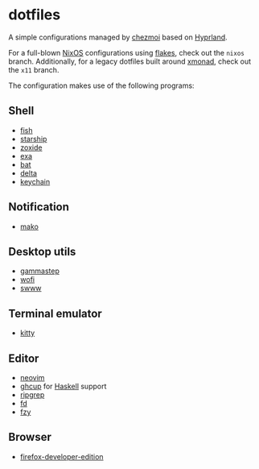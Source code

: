 # dotfiles

A simple configurations managed by [chezmoi](https://www.chezmoi.io/) based on [Hyprland](https://hyprland.org).

For a full-blown [NixOS](https://nixos.org/) configurations using [flakes](https://nixos.wiki/wiki/Flakes), check out the `nixos` branch.
Additionally, for a legacy dotfiles built around [xmonad](https://xmonad.org), check out the `x11` branch.

The configuration makes use of the following programs:

## Shell

- [fish](https://fishshell.com/)
- [starship](https://starship.rs/)
- [zoxide](https://github.com/ajeetdsouza/zoxide)
- [exa](https://the.exa.website/)
- [bat](https://github.com/sharkdp/bat)
- [delta](https://github.com/dandavison/delta)
- [keychain](https://github.com/funtoo/keychain)

## Notification

- [mako](https://github.com/emersion/mako)

## Desktop utils

- [gammastep](https://gitlab.com/chinstrap/gammastep)
- [wofi](https://hg.sr.ht/~scoopta/wofi)
- [swww](https://github.com/Horus645/swww)

## Terminal emulator

- [kitty](https://wezfurlong.org/wezterm/)

## Editor

- [neovim](https://neovim.io/)
- [ghcup](https://www.haskell.org/ghcup/) for [Haskell](https://www.haskell.org/) support
- [ripgrep](https://github.com/BurntSushi/ripgrep)
- [fd](https://github.com/sharkdp/fd)
- [fzy](https://github.com/jhawthorn/fzy)

## Browser

- [firefox-developer-edition](https://www.mozilla.org/en-US/firefox/developer/)
